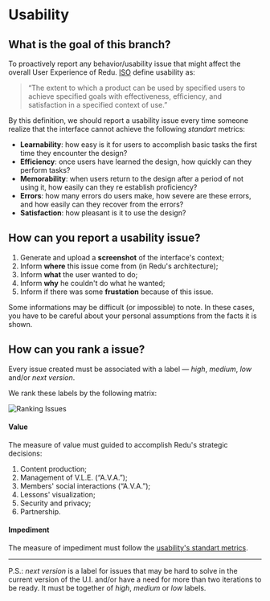 # Usability
## What is the goal of this branch?
To proactively report any behavior/usability issue that might affect the overall User Experience of Redu. [ISO](http://www.iso.org/iso/home.html) define usability as: 
> “The extent to which a product can be used by specified users to achieve specified goals with effectiveness, efficiency, and satisfaction in a specified context of use.”

By this definition, we should report a usability issue every time someone realize that the interface cannot achieve the following *standart* metrics:
- **Learnability**: how easy is it for users to accomplish basic tasks the first time they encounter the design?
- **Efficiency**: once users have learned the design, how quickly can they perform tasks?
- **Memorability**: when users return to the design after a period of not using it, how easily can they re establish proficiency?
- **Errors**: how many errors do users make, how severe are these errors, and how easily can they recover from the errors?
- **Satisfaction**: how pleasant is it to use the design?

## How can you report a usability issue?

1. Generate and upload a **screenshot** of the interface's context;
2. Inform **where** this issue come from (in Redu's architecture);
3. Inform **what** the user wanted to do;
4. Inform **why** he couldn't do what he wanted;
5. Inform if there was some **frustation** because of this issue.

Some informations may be difficult (or impossible) to note. In these cases, you have to be careful about your personal assumptions from the facts it is shown.
## How can you rank a issue?
Every issue created must be associated with a label — _high_, _medium_, _low_ and/or _next version_. 

We rank these labels by the following matrix:

![Ranking Issues](https://dl.dropboxusercontent.com/u/13659411/Ranking-Issues.png)

#### Value
The measure of value must guided to accomplish Redu's strategic decisions:

1. Content production;
2. Management of V.L.E. (“A.V.A.”);
3. Members' social interactions (“A.V.A.”);
4. Lessons' visualization;
5. Security and privacy;
6. Partnership.

#### Impediment
The measure of impediment must follow the [usability's standart metrics](https://github.com/redu/usability/blob/master/README.md#what-is-the-goal-of-this-branch).


***


P.S.: *next version* is a label for issues that may be hard to solve in the current version of the U.I. and/or have a need for more than two iterations to be ready. It must be together of _high_, _medium_ or _low_ labels.

